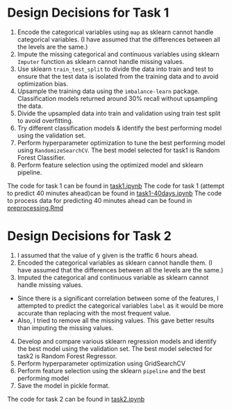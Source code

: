 # Design Decisions for Task 1

1. Encode the categorical variables using `map` as sklearn cannot handle categorical variables. (I have assumed that the differences between all the levels are the same.)
2. Impute the missing categorical and continuous variables using sklearn `Imputer` function as sklearn cannot handle missing values.
3. Use sklearn `train_test_split` to divide the data into train and test to ensure that the test data is isolated from the training data and to avoid optimization bias.
4. Upsample the training data using the `imbalance-learn` package. Classification models returned around 30% recall without upsampling the data.
5. Divide the upsampled data into train and validation using train test split to avoid overfitting.
6. Try different classification models & identify the best performing model using the validation set.
7. Perform hyperparameter optimization to tune the best performing model using `RandomizeSearchCV`. The best model selected for task1 is Random Forest Classifier.
8. Perform feature selection using the optimized model and sklearn pipeline.

The code for task 1 can be found in [task1.ipynb](src/task1.ipynb)
The code for task 1 (attempt to predict 40 minutes ahead)can be found in [task1-40days.ipynb](src/task1-40days.ipynb)
The code to process data for predicting 40 minutes ahead can be found in [preprocessing.Rmd](src/preprocessing.Rmd)



# Design Decisions for Task 2

1. I assumed that the value of y given is the traffic 6 hours ahead.
2. Encoded the categorical variables as sklearn cannot handle them. (I have assumed that the differences between all the levels are the same.)
3. Imputed the categorical and continuous variable as sklearn cannot handle missing values.
- Since there is a significant correlation between some of the features, I attempted to predict the categorical variables `label` as it would be more accurate than replacing with the most frequent value.
- Also, I tried to remove all the missing values. This gave better results than imputing the missing values.
4. Develop and compare various sklearn regression models and identify the best model using the validation set.  The best model selected for task2 is Random Forest Regressor.
5. Perform hyperparameter optimization using GridSearchCV
6. Perform feature selection using the sklearn `pipeline` and the best performing model
7. Save the model in pickle format.

The code for task 2 can be found in [task2.ipynb](src/task2.ipynb)
